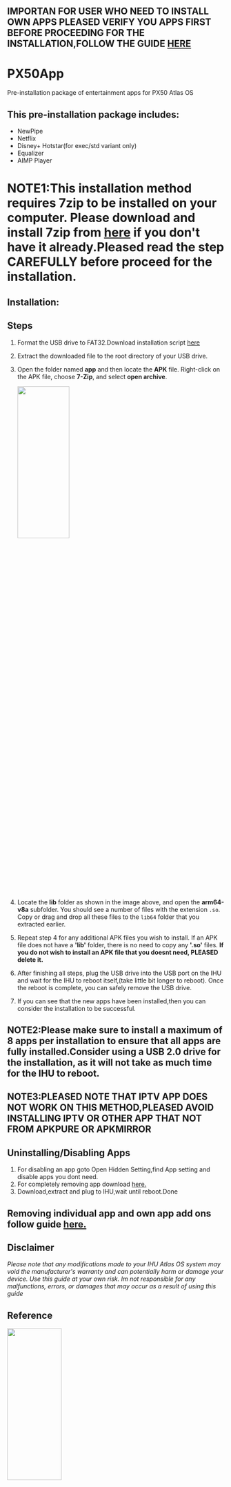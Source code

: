 ## IMPORTAN FOR USER WHO NEED TO INSTALL OWN APPS PLEASED VERIFY YOU APPS FIRST BEFORE PROCEEDING FOR THE INSTALLATION,FOLLOW THE GUIDE [HERE](OwnAppInstall.md)

# PX50App
Pre-installation package of entertainment apps for PX50 Atlas OS

## This pre-installation package includes:
  - NewPipe
  - Netflix
  - Disney+ Hotstar(for exec/std variant only)
  - Equalizer
  - AIMP Player
  
# NOTE1:This installation method requires 7zip to be installed on your computer. Please download and install 7zip from [here](https://www.7-zip.org/) if you don't have it already.Pleased read the step CAREFULLY before proceed for the installation.


## Installation: 
## Steps

1.  Format the USB drive to FAT32.Download installation script [here](https://drive.google.com/file/d/1SeVG9lBcYyZTOwt61v7U0GfcsRN3rObX/view?usp=share_link)
2.  Extract the downloaded file to the root directory of your USB drive.
3.  Open the folder named **app** and then locate the **APK** file. Right-click on the APK file, choose **7-Zip**, and select **open archive**.

       <img src="https://user-images.githubusercontent.com/124480402/222107456-c997757f-6345-4d81-89d2-2d2491274caf.JPG" width=50% height=30%>

4. Locate the **lib** folder as shown in the image above, and open the **arm64-v8a** subfolder. You should see a number of files with the extension `.so`. Copy or drag and drop all these files to the `lib64` folder that you extracted earlier.
5. Repeat step 4 for any additional APK files you wish to install. If an APK file does not have a **'lib'** folder, there is no need to copy any **'.so'** files. **If you do not wish to install an APK file that you doesnt need, PLEASED delete it.**
6. After finishing all steps, plug the USB drive into the USB port on the IHU and wait for the IHU to reboot itself,(take little bit longer to reboot). Once the reboot is complete, you can safely remove the USB drive.
7. If you can see that the new apps have been installed,then you can consider the installation to be successful.

## NOTE2:Please make sure to install a maximum of 8 apps per installation to ensure that all apps are fully installed.Consider using a USB 2.0 drive for the installation, as it will not take as much time for the IHU to reboot.

## NOTE3:PLEASED NOTE THAT IPTV APP DOES NOT WORK ON THIS METHOD,PLEASED AVOID INSTALLING IPTV OR OTHER APP THAT NOT FROM APKPURE OR APKMIRROR

## Uninstalling/Disabling Apps
 
 1. For disabling an app goto Open Hidden Setting,find App setting and disable apps you dont need.
 2. For completely removing app download [here.](https://drive.google.com/file/d/10cLcp8-BPEogYA0Lr8Sp7h96oaevXRsH/view?usp=share_link)
 3. Download,extract and plug to IHU,wait until reboot.Done
 
 ## Removing individual app and own app add ons follow guide [here.](https://github.com/silentshadow88/PX50AppRemover)

## Disclaimer
*Please note that any modifications made to your IHU Atlas OS system may void the manufacturer's warranty and can potentially harm or damage your device. Use this guide at your own risk. Im not responsible for any malfunctions, errors, or damages that may occur as a result of using this guide*

## Reference
<img src="https://user-images.githubusercontent.com/124480402/222115044-2132ddf2-d4dc-44f9-a0c5-557f1dec6792.jpg" width=50% height=30%>


## Enjoy your new app,reach me at https://t.me/silentshadow88 if you have any questions or donation,TQ.


